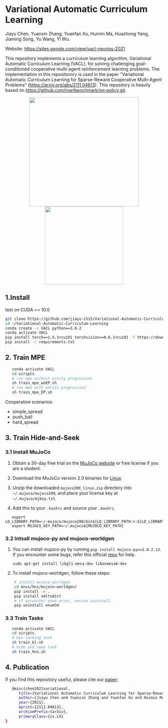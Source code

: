 # Variational Automatic Curriculum Learning

Jiayu Chen, Yuanxin Zhang, Yuanfan Xu, Huimin Ma, Huazhong Yang, Jiaming Song, Yu Wang, Yi Wu.

Website: https://sites.google.com/view/vacl-neurips-2021

This repository implements a curriculum learning algorithm, Variational Automatic Curriculum Learning (VACL), for solving challenging goal-conditioned cooperative multi-agent reinforcement learning problems. The implementation in this repositorory is used in the paper "Variational Automatic Curriculum Learning for Sparse-Reward Cooperative Multi-Agent Problems" (https://arxiv.org/abs/2111.04613). This repository is heavily based on https://github.com/marlbenchmark/on-policy.git.

<div align=center>
<img src="https://github.com/jiayu-ch15/Variational-Automatic-Curriculum-Learning/blob/master/figure/VACL_framework.png" width="350"/> <img src="https://github.com/jiayu-ch15/Variational-Automatic-Curriculum-Learning/blob/master/figure/diversified_novelty_parentsampling.gif" width="250"/>
</div>

## 1.Install

test on CUDA == 10.0

```Bash
git clone https://github.com/jiayu-ch15/Variational-Automatic-Curriculum-Learning.git
cd ~/Variational-Automatic-Curriculum-Learning
conda create -n VACL python==3.6.2
conda activate VACL
pip install torch==1.5.1+cu101 torchvision==0.6.1+cu101 -f https://download.pytorch.org/whl/torch_stable.html
pip install -r requirements.txt
```

## 2. Train MPE

```Bash
   conda activate VACL
   cd scripts
   # run mpe without entity progression
   sh train_mpe_woEP.sh
   # run mpe with entity progression
   sh train_mpe_EP.sh
```
Cooperative scenarios:

- simple_spread
- push_ball
- hard_spread

## 3. Train Hide-and-Seek

### 3.1 Install MuJoCo

1. Obtain a 30-day free trial on the [MuJoCo website](https://www.roboti.us/license.html) or free license if you are a student. 

2. Download the MuJoCo version 2.0 binaries for [Linux](https://www.roboti.us/download/mujoco200_linux.zip).

3. Unzip the downloaded `mujoco200_linux.zip` directory into `~/.mujoco/mujoco200`, and place your license key at `~/.mujoco/mjkey.txt`.

4. Add this to your `.bashrc` and source your `.bashrc`.


``` 
   export LD_LIBRARY_PATH=~/.mujoco/mujoco200/bin${LD_LIBRARY_PATH:+:${LD_LIBRARY_PATH}}
   export MUJOCO_KEY_PATH=~/.mujoco${MUJOCO_KEY_PATH}
```

### 3.2 Intsall mujoco-py and mujoco-worldgen

1. You can install mujoco-py by running `pip install mujoco-py==2.0.2.13`. If you encounter some bugs, refer this official [repo](https://github.com/openai/mujoco-py) for help.

   ```
   sudo apt-get install libgl1-mesa-dev libosmesa6-dev
   ```

2. To install mujoco-worldgen, follow these steps:


``` Bash
    # install mujuco_worldgen
    cd envs/hns/mujoco-worldgen/
    pip install -e .
    pip install xmltodict
    # if encounter enum error, excute uninstall
    pip uninstall enum34
```

### 3.3 Train Tasks

``` Bash
   conda activate VACL
   cd scripts
   # box locking task
   sh train_bl.sh
   # hide and seek task
   sh train_hns.sh
```

## 4. Publication
If you find this repository useful, please cite our [paper](https://arxiv.org/abs/2111.04613):

``` Bash
   @misc{chen2021variational,
      title={Variational Automatic Curriculum Learning for Sparse-Reward Cooperative Multi-Agent Problems}, 
      author={Jiayu Chen and Yuanxin Zhang and Yuanfan Xu and Huimin Ma and Huazhong Yang and Jiaming Song and Yu Wang and Yi Wu},
      year={2021},
      eprint={2111.04613},
      archivePrefix={arXiv},
      primaryClass={cs.LG}
}
```

